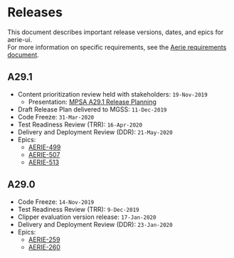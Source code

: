 # Releases

This document describes important release versions, dates, and epics for aerie-ui.  
For more information on specific requirements, see the [Aerie requirements document][Aerie-requirements-document].

## A29.1

- Content prioritization review held with stakeholders: `19-Nov-2019`
  - Presentation: [MPSA A29.1 Release Planning][A29.1-release-planning]
- Draft Release Plan delivered to MGSS: `11-Dec-2019`
- Code Freeze: `31-Mar-2020`
- Test Readiness Review (TRR): `16-Apr-2020`
- Delivery and Deployment Review (DDR): `21-May-2020`
- Epics:
  - [AERIE-499][AERIE-499]
  - [AERIE-507][AERIE-507]
  - [AERIE-513][AERIE-513]

## A29.0

- Code Freeze: `14-Nov-2019`
- Test Readiness Review (TRR): `9-Dec-2019`
- Clipper evaluation version release: `17-Jan-2020`
- Delivery and Deployment Review (DDR): `23-Jan-2020`
- Epics:
  - [AERIE-259][AERIE-259]
  - [AERIE-260][AERIE-260]

[A29.1-release-planning]: https://docs.google.com/presentation/d/13CW85elnvcJseyQqSB8fdYQcCAUwY10M1MpMTiWGvpU/edit#slide=id.g78d9607261_2_88
[Aerie-requirements-document]: https://docs.google.com/spreadsheets/d/1wa2v_kyYmY2v5XSo0_bWpXmHcMmKLoTchVr8Tb-bGz0/edit?ts=5df95b6d#gid=0
[AERIE-259]: https://jira.jpl.nasa.gov/browse/AERIE-259
[AERIE-260]: https://jira.jpl.nasa.gov/browse/AERIE-260
[AERIE-499]: https://jira.jpl.nasa.gov/browse/AERIE-499
[AERIE-507]: https://jira.jpl.nasa.gov/browse/AERIE-507
[AERIE-513]: https://jira.jpl.nasa.gov/browse/AERIE-513
